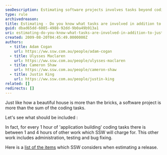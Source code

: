 ```yaml
---
seoDescription: Estimating software projects involves tasks beyond coding, including administration, testing, and bug fixing, which can account for up to 4 hours of work for every hour of coding.
type: rule
archivedreason:
title: Estimating - Do you know what tasks are involved in addition to just Development Work Items?
guid: dbad65dd-6085-4988-92dd-9b0a49b913a1
uri: estimating-do-you-know-what-tasks-are-involved-in-addition-to-just-development-work-items
created: 2009-08-20T04:45:49.0000000Z
authors:
  - title: Adam Cogan
    url: https://ww.ssw.com.au/people/adam-cogan
  - title: Ulysses Maclaren
    url: https://ww.ssw.com.au/people/ulysses-maclaren
  - title: Cameron Shaw
    url: https://ww.ssw.com.au/people/cameron-shaw
  - title: Justin King
    url: https://ww.ssw.com.au/people/justin-king
related: []
redirects: []
---
```


Just like how a beautiful house is more than the bricks, a software project is more than the sum of the coding tasks.

Let's see what should be included :

<!--endintro-->

In fact, for every 1 hour of 'application building' coding tasks there is between 1 and 4 hours of other work which SSW will charge for. This other work includes administration, testing and bug fixing.

Here is a [list of the items](/spec-do-you-know-how-to-estimate-a-project-%28that-include-the-general-project-costs%29) which SSW considers when estimating a release.
